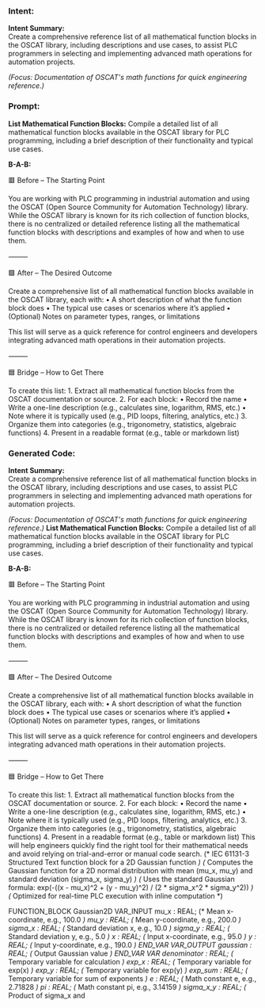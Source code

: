 ### Intent:
**Intent Summary:**  
Create a comprehensive reference list of all mathematical function blocks in the OSCAT library, including descriptions and use cases, to assist PLC programmers in selecting and implementing advanced math operations for automation projects.  

*(Focus: Documentation of OSCAT's math functions for quick engineering reference.)*

### Prompt:
**List Mathematical Function Blocks:**
Compile a detailed list of all mathematical function blocks available in the OSCAT library for PLC programming, including a brief description of their functionality and typical use cases.

**B-A-B:**

🟥 Before – The Starting Point

You are working with PLC programming in industrial automation and using the OSCAT (Open Source Community for Automation Technology) library. While the OSCAT library is known for its rich collection of function blocks, there is no centralized or detailed reference listing all the mathematical function blocks with descriptions and examples of how and when to use them.

⸻

🟩 After – The Desired Outcome

Create a comprehensive list of all mathematical function blocks available in the OSCAT library, each with:
	•	A short description of what the function block does
	•	The typical use cases or scenarios where it’s applied
	•	(Optional) Notes on parameter types, ranges, or limitations

This list will serve as a quick reference for control engineers and developers integrating advanced math operations in their automation projects.

⸻

🟦 Bridge – How to Get There

To create this list:
	1.	Extract all mathematical function blocks from the OSCAT documentation or source.
	2.	For each block:
	•	Record the name
	•	Write a one-line description (e.g., calculates sine, logarithm, RMS, etc.)
	•	Note where it is typically used (e.g., PID loops, filtering, analytics, etc.)
	3.	Organize them into categories (e.g., trigonometry, statistics, algebraic functions)
	4.	Present in a readable format (e.g., table or markdown list)

### Generated Code:
**Intent Summary:**  
Create a comprehensive reference list of all mathematical function blocks in the OSCAT library, including descriptions and use cases, to assist PLC programmers in selecting and implementing advanced math operations for automation projects.  

*(Focus: Documentation of OSCAT's math functions for quick engineering reference.)*
**List Mathematical Function Blocks:**
Compile a detailed list of all mathematical function blocks available in the OSCAT library for PLC programming, including a brief description of their functionality and typical use cases.

**B-A-B:**

🟥 Before – The Starting Point

You are working with PLC programming in industrial automation and using the OSCAT (Open Source Community for Automation Technology) library. While the OSCAT library is known for its rich collection of function blocks, there is no centralized or detailed reference listing all the mathematical function blocks with descriptions and examples of how and when to use them.

⸻

🟩 After – The Desired Outcome

Create a comprehensive list of all mathematical function blocks available in the OSCAT library, each with:
	•	A short description of what the function block does
	•	The typical use cases or scenarios where it’s applied
	•	(Optional) Notes on parameter types, ranges, or limitations

This list will serve as a quick reference for control engineers and developers integrating advanced math operations in their automation projects.

⸻

🟦 Bridge – How to Get There

To create this list:
	1.	Extract all mathematical function blocks from the OSCAT documentation or source.
	2.	For each block:
	•	Record the name
	•	Write a one-line description (e.g., calculates sine, logarithm, RMS, etc.)
	•	Note where it is typically used (e.g., PID loops, filtering, analytics, etc.)
	3.	Organize them into categories (e.g., trigonometry, statistics, algebraic functions)
	4.	Present in a readable format (e.g., table or markdown list)
This will help engineers quickly find the right tool for their mathematical needs and avoid relying on trial-and-error or manual code search.
(* IEC 61131-3 Structured Text function block for a 2D Gaussian function *)
(* Computes the Gaussian function for a 2D normal distribution with mean (mu_x, mu_y) and standard deviation (sigma_x, sigma_y) *)
(* Uses the standard Gaussian formula: exp(-((x - mu_x)^2 + (y - mu_y)^2) / (2 * sigma_x^2 * sigma_y^2)) *)
(* Optimized for real-time PLC execution with inline computation *)

FUNCTION_BLOCK Gaussian2D
VAR_INPUT
    mu_x : REAL;                  (* Mean x-coordinate, e.g., 100.0 *)
    mu_y : REAL;                  (* Mean y-coordinate, e.g., 200.0 *)
    sigma_x : REAL;               (* Standard deviation x, e.g., 10.0 *)
    sigma_y : REAL;               (* Standard deviation y, e.g., 5.0 *)
    x : REAL;                     (* Input x-coordinate, e.g., 95.0 *)
    y : REAL;                     (* Input y-coordinate, e.g., 190.0 *)
END_VAR
VAR_OUTPUT
    gaussian : REAL;              (* Output Gaussian value *)
END_VAR
VAR
    denominator : REAL;           (* Temporary variable for calculation *)
    exp_x : REAL;                 (* Temporary variable for exp(x) *)
    exp_y : REAL;                 (* Temporary variable for exp(y) *)
    exp_sum : REAL;               (* Temporary variable for sum of exponents *)
    e : REAL;                     (* Math constant e, e.g., 2.71828 *)
    pi : REAL;                    (* Math constant pi, e.g., 3.14159 *)
    sigma_x_y : REAL;             (* Product of sigma_x and
